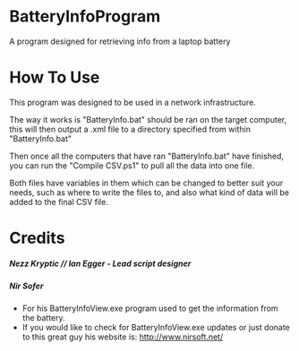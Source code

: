 # BatteryInfoProgram
A program designed for retrieving info from a laptop battery


# How To Use
This program was designed to be used in a network infrastructure.

The way it works is "BatteryInfo.bat" should be ran on the target computer, this
will then output a .xml file to a directory specified from within "BatteryInfo.bat"

Then once all the computers that have ran "BatteryInfo.bat" have finished, you can run the "Compile CSV.ps1"
to pull all the data into one file.

Both files have variables in them which can be changed to better suit your needs, such as where to write the files to,
and also what kind of data will be added to the final CSV file.

# Credits
##### Nezz Kryptic // Ian Egger - Lead script designer

##### Nir Sofer
  - For his BatteryInfoView.exe program used to get the information from the battery.
  - If you would like to check for BatteryInfoView.exe updates or just donate to this great guy 
    his website is: http://www.nirsoft.net/
